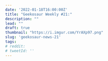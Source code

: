 ```yaml
---
date: '2022-01-18T16:00:00Z'
title: "Geekosaur Weekly #21:"
description: ""
lead: ""
draft: true
thumbnail: "https://i.imgur.com/YrAXp97.png"
slug: 'geekosaur-news-21'
tags:
# reddit: 
# tweetId: ''
---
```

